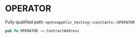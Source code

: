 # OPERATOR

Fully qualified path: `openzeppelin_testing::constants::OPERATOR`

```rust
pub fn OPERATOR -> ContractAddress
```

